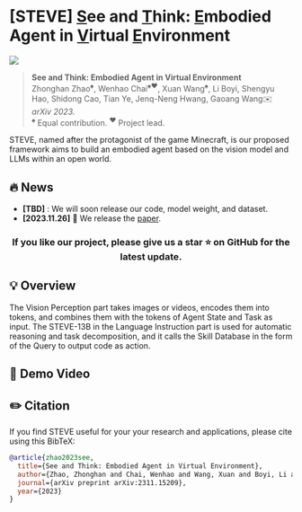 # [STEVE] <ins>S</ins>ee and <ins>T</ins>hink: <ins>E</ins>mbodied Agent in <ins>V</ins>irtual <ins>E</ins>nvironment

[![](http://img.shields.io/badge/cs.CV-arXiv%3A2307.16449-B31B1B.svg)](https://arxiv.org/abs/2311.15209)

> **See and Think: Embodied Agent in Virtual Environment**  
> Zhonghan Zhao<sup>♠️</sup>, Wenhao Chai<sup>♠️♥️</sup>, Xuan Wang<sup>♠️</sup>, Li Boyi, Shengyu Hao, Shidong Cao, Tian Ye, Jenq-Neng Hwang, Gaoang Wang✉️   
> _arXiv 2023._  
> <sup>♠️</sup> Equal contribution. <sup>♥️</sup> Project lead.

STEVE, named after the protagonist of the game Minecraft, is our proposed framework aims to build an embodied agent based on the vision model and LLMs within an open world.

## :fire: News
* **[TBD]** : We will soon release our code, model weight, and dataset.
* **[2023.11.26]** :page_with_curl: We release the [paper](https://arxiv.org/abs/2311.15209).

<h3 align="center"> If you like our project, please give us a star ⭐ on GitHub for the latest update.</h3>

## 💡 Overview
The Vision Perception part takes images or videos, encodes them into tokens, and combines them with the tokens of Agent State and Task as input. The STEVE-13B in the Language Instruction part is used for automatic reasoning and task decomposition, and it calls the Skill Database in the form of the Query to output code as action.

## 📣 Demo Video

## ✏️ Citation

If you find STEVE useful for your your research and applications, please cite using this BibTeX:

```bibtex
@article{zhao2023see,
  title={See and Think: Embodied Agent in Virtual Environment},
  author={Zhao, Zhonghan and Chai, Wenhao and Wang, Xuan and Boyi, Li and Hao, Shengyu and Cao, Shidong and Ye, Tian and Hwang, Jenq-Neng and Wang, Gaoang},
  journal={arXiv preprint arXiv:2311.15209},
  year={2023}
}
```
